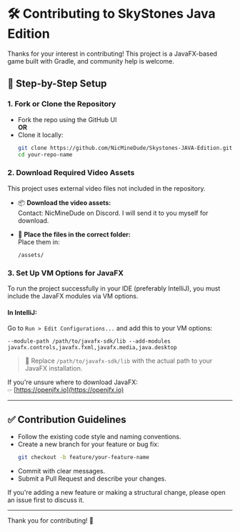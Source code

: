# 🛠️ Contributing to SkyStones Java Edition

Thanks for your interest in contributing! This project is a JavaFX-based game built with Gradle, and community help is welcome.

## 📅 Step-by-Step Setup

### 1. Fork or Clone the Repository

- Fork the repo using the GitHub UI\
  **OR**
- Clone it locally:
  ```bash
  git clone https://github.com/NicMineDude/Skystones-JAVA-Edition.git
  cd your-repo-name
  ```

### 2. Download Required Video Assets

This project uses external video files not included in the repository.

- 📦 **Download the video assets:**\
  Contact: NicMineDude on Discord. I will send it to you myself for download.

- 🌟 **Place the files in the correct folder:**\
  Place them in:

  ```
  /assets/
  ```

### 3. Set Up VM Options for JavaFX

To run the project successfully in your IDE (preferably IntelliJ), you must include the JavaFX modules via VM options.

#### In IntelliJ:

Go to `Run > Edit Configurations...` and add this to your VM options:

```
--module-path /path/to/javafx-sdk/lib --add-modules javafx.controls,javafx.fxml,javafx.media,java.desktop
```

> 🔁 Replace `/path/to/javafx-sdk/lib` with the actual path to your JavaFX installation.

If you're unsure where to download JavaFX:\
🖙 [https://openjfx.io](https://openjfx.io)

---

## ✅ Contribution Guidelines

- Follow the existing code style and naming conventions.
- Create a new branch for your feature or bug fix:
  ```bash
  git checkout -b feature/your-feature-name
  ```
- Commit with clear messages.
- Submit a Pull Request and describe your changes.

If you're adding a new feature or making a structural change, please open an issue first to discuss it.

---

Thank you for contributing! 🙏

